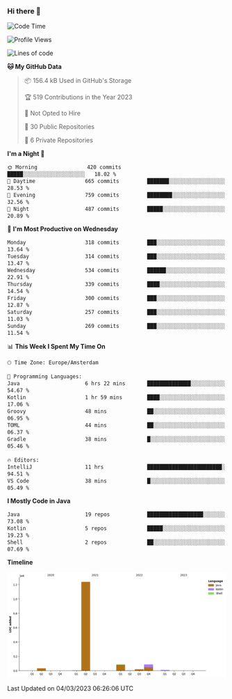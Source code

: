 ### Hi there 👋


<!--START_SECTION:waka-->
![Code Time](http://img.shields.io/badge/Code%20Time-3%2C045%20hrs%2054%20mins-blue)

![Profile Views](http://img.shields.io/badge/Profile%20Views-0-blue)

![Lines of code](https://img.shields.io/badge/From%20Hello%20World%20I%27ve%20Written-1.5%20million%20lines%20of%20code-blue)

**🐱 My GitHub Data** 

> 📦 156.4 kB Used in GitHub's Storage 
 > 
> 🏆 519 Contributions in the Year 2023
 > 
> 🚫 Not Opted to Hire
 > 
> 📜 30 Public Repositories 
 > 
> 🔑 6 Private Repositories 
 > 
**I'm a Night 🦉** 

```text
🌞 Morning                420 commits         █████░░░░░░░░░░░░░░░░░░░░   18.02 % 
🌆 Daytime                665 commits         ███████░░░░░░░░░░░░░░░░░░   28.53 % 
🌃 Evening                759 commits         ████████░░░░░░░░░░░░░░░░░   32.56 % 
🌙 Night                  487 commits         █████░░░░░░░░░░░░░░░░░░░░   20.89 % 
```
📅 **I'm Most Productive on Wednesday** 

```text
Monday                   318 commits         ███░░░░░░░░░░░░░░░░░░░░░░   13.64 % 
Tuesday                  314 commits         ███░░░░░░░░░░░░░░░░░░░░░░   13.47 % 
Wednesday                534 commits         ██████░░░░░░░░░░░░░░░░░░░   22.91 % 
Thursday                 339 commits         ████░░░░░░░░░░░░░░░░░░░░░   14.54 % 
Friday                   300 commits         ███░░░░░░░░░░░░░░░░░░░░░░   12.87 % 
Saturday                 257 commits         ███░░░░░░░░░░░░░░░░░░░░░░   11.03 % 
Sunday                   269 commits         ███░░░░░░░░░░░░░░░░░░░░░░   11.54 % 
```


📊 **This Week I Spent My Time On** 

```text
🕑︎ Time Zone: Europe/Amsterdam

💬 Programming Languages: 
Java                     6 hrs 22 mins       ██████████████░░░░░░░░░░░   54.67 % 
Kotlin                   1 hr 59 mins        ████░░░░░░░░░░░░░░░░░░░░░   17.06 % 
Groovy                   48 mins             ██░░░░░░░░░░░░░░░░░░░░░░░   06.95 % 
TOML                     44 mins             ██░░░░░░░░░░░░░░░░░░░░░░░   06.37 % 
Gradle                   38 mins             █░░░░░░░░░░░░░░░░░░░░░░░░   05.46 % 

🔥 Editors: 
IntelliJ                 11 hrs              ████████████████████████░   94.51 % 
VS Code                  38 mins             █░░░░░░░░░░░░░░░░░░░░░░░░   05.49 % 
```

**I Mostly Code in Java** 

```text
Java                     19 repos            ██████████████████░░░░░░░   73.08 % 
Kotlin                   5 repos             █████░░░░░░░░░░░░░░░░░░░░   19.23 % 
Shell                    2 repos             ██░░░░░░░░░░░░░░░░░░░░░░░   07.69 % 
```



**Timeline**

![Lines of Code chart](https://raw.githubusercontent.com/powercasgamer/powercasgamer/master/assets/bar_graph.png)


 Last Updated on 04/03/2023 06:26:06 UTC
<!--END_SECTION:waka-->
